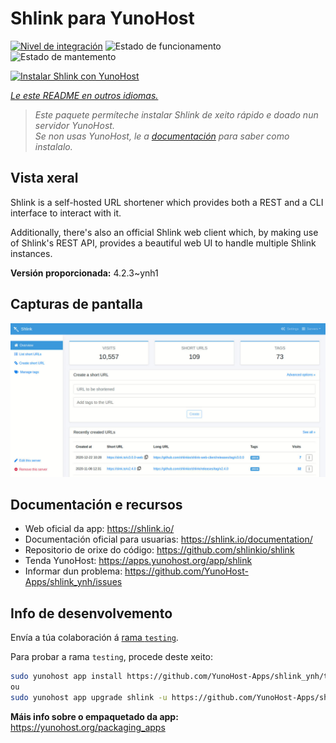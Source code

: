 <!--
NOTA: Este README foi creado automáticamente por <https://github.com/YunoHost/apps/tree/master/tools/readme_generator>
NON debe editarse manualmente.
-->

# Shlink para YunoHost

[![Nivel de integración](https://dash.yunohost.org/integration/shlink.svg)](https://ci-apps.yunohost.org/ci/apps/shlink/) ![Estado de funcionamento](https://ci-apps.yunohost.org/ci/badges/shlink.status.svg) ![Estado de mantemento](https://ci-apps.yunohost.org/ci/badges/shlink.maintain.svg)

[![Instalar Shlink con YunoHost](https://install-app.yunohost.org/install-with-yunohost.svg)](https://install-app.yunohost.org/?app=shlink)

*[Le este README en outros idiomas.](./ALL_README.md)*

> *Este paquete permíteche instalar Shlink de xeito rápido e doado nun servidor YunoHost.*  
> *Se non usas YunoHost, le a [documentación](https://yunohost.org/install) para saber como instalalo.*

## Vista xeral

Shlink is a self-hosted URL shortener which provides both a REST and a CLI interface to interact with it.

Additionally, there's also an official Shlink web client which, by making use of Shlink's REST API, provides a beautiful web UI to handle multiple Shlink instances.

**Versión proporcionada:** 4.2.3~ynh1

## Capturas de pantalla

![Captura de pantalla de Shlink](./doc/screenshots/shlink-web-client-placeholder.jpg)

## Documentación e recursos

- Web oficial da app: <https://shlink.io/>
- Documentación oficial para usuarias: <https://shlink.io/documentation/>
- Repositorio de orixe do código: <https://github.com/shlinkio/shlink>
- Tenda YunoHost: <https://apps.yunohost.org/app/shlink>
- Informar dun problema: <https://github.com/YunoHost-Apps/shlink_ynh/issues>

## Info de desenvolvemento

Envía a túa colaboración á [rama `testing`](https://github.com/YunoHost-Apps/shlink_ynh/tree/testing).

Para probar a rama `testing`, procede deste xeito:

```bash
sudo yunohost app install https://github.com/YunoHost-Apps/shlink_ynh/tree/testing --debug
ou
sudo yunohost app upgrade shlink -u https://github.com/YunoHost-Apps/shlink_ynh/tree/testing --debug
```

**Máis info sobre o empaquetado da app:** <https://yunohost.org/packaging_apps>
